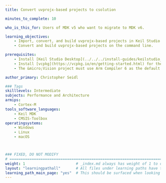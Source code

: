 ```yaml
---
title: Convert uvprojx-based projects to csolution

minutes_to_complete: 10

who_is_this_for: Users of MDK v5 who want to migrate to MDK v6.

learning_objectives: 
    - Import, convert, and build uvprojx-based projects in Keil Studio Desktop.
    - Convert and build uvprojx-based projects on the command line.

prerequisites:
    - Install [Keil Studio Desktop](../../../install-guides/keilstudio_vs/) on your machine.
    - Install [vcpkg](https://vcpkg.io/en/getting-started.html) for the command line flow.
    - The &micro;Vision project must use Arm Compiler 6 as the default toolchain. Arm Compiler 5 is not supported.

author_primary: Christopher Seidl

### Tags
skilllevels: Intermediate
subjects: Performance and Architecture
armips:
    - Cortex-M
tools_software_languages:
    - Keil MDK
    - CMSIS-Toolbox
operatingsystems:
    - Windows
    - Linux
    - macOS



### FIXED, DO NOT MODIFY
# ================================================================================
weight: 1                       # _index.md always has weight of 1 to order correctly
layout: "learningpathall"       # All files under learning paths have this same wrapper
learning_path_main_page: "yes"  # This should be surfaced when looking for related content. Only set for _index.md of learning path content.
---
```

